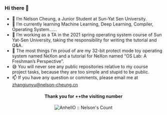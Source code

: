 ### Hi there 👋

- :whale: I’m Nelson Cheung, a Junior Student at Sun-Yat Sen University.
- 🌱 I’m currently learning Machine Learning, Deep Learning, Compiler, Operating System……
- :eyes: I’m working as a TA in the 2021 spring operating system course of Sun Yat-Sen University, taking the responsibility for writing the tutorial and Q&A.
- 🤔 The most things I’m proud of are my 32-bit protect mode toy operating system named NeXon and a tutorial for NeXon named “OS Lab: A Freshman’s Perspective”.
- :sweat_smile: You will never see any public repositories relative to my course project tasks, because they are too simple and stupid to be public.
- 📫 If you have any question or comments, please email me at zhangjunyu@nelson-cheung.cn

<h4 align="center">Thank you for ++the visiting number</h4>

<p align="center"><img src="https://profile-counter.glitch.me/{NelsonCheung688585}/count.svg" alt="AnhellO :: Nelson's Count" /></p>

